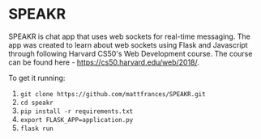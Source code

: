 # SPEAKR

SPEAKR is chat app that uses web sockets for real-time messaging. The app was created to learn about web sockets using Flask and Javascript through following Harvard CS50's Web Development course. The course can be found here - https://cs50.harvard.edu/web/2018/.

To get it running:

1. `git clone https://github.com/mattfrances/SPEAKR.git` 
2. `cd speakr`
3. `pip install -r requirements.txt`
4. `export FLASK_APP=application.py`
5. `flask run`
